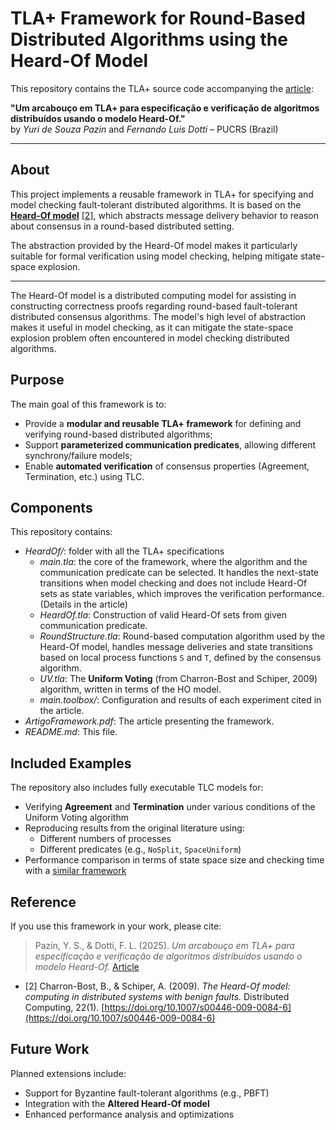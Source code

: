 # TLA+ Framework for Round-Based Distributed Algorithms using the Heard-Of Model

This repository contains the TLA+ source code accompanying the [article](https://doi.org/10.5753/wtf.2025.9510):

**"Um arcabouço em TLA+ para especificação e verificação de algoritmos distribuídos usando o modelo Heard-Of."**  
by *Yuri de Souza Pazin* and *Fernando Luis Dotti* – PUCRS (Brazil)

---

## About

This project implements a reusable framework in TLA+ for specifying and model checking fault-tolerant distributed algorithms. It is based on the [**Heard-Of model**](https://link.springer.com/content/pdf/10.1007/s00446-009-0084-6.pdf) [[2]](#HOarticle), which abstracts message delivery behavior to reason about consensus in a round-based distributed setting.

The abstraction provided by the Heard-Of model makes it particularly suitable for formal verification using model checking, helping mitigate state-space explosion.

---

The Heard-Of model is a distributed computing model for assisting in constructing correctness proofs regarding round-based fault-tolerant distributed consensus algorithms. The model's high level of abstraction makes it useful in model checking, as it can mitigate the state-space explosion problem often encountered in model checking distributed algorithms.

## Purpose

The main goal of this framework is to:

- Provide a **modular and reusable TLA+ framework** for defining and verifying round-based distributed algorithms;
- Support **parameterized communication predicates**, allowing different synchrony/failure models;
- Enable **automated verification** of consensus properties (Agreement, Termination, etc.) using TLC.

## Components

This repository contains:

- *HeardOf/*: folder with all the TLA+ specifications
  - *main.tla*: the core of the framework, where the algorithm and the communication predicate can be selected. It handles the next-state transitions when model checking and does not include Heard-Of sets as state variables, which improves the verification performance. (Details in the article)  
  - *HeardOf.tla*: Construction of valid Heard-Of sets from given communication predicate.
  - *RoundStructure.tla*: Round-based computation algorithm used by the Heard-Of model, handles message deliveries and state transitions based on local process functions `S` and `T`, defined by the consensus algorithm.
  - *UV.tla*: The **Uniform Voting** (from Charron-Bost and Schiper, 2009) algorithm, written in terms of the HO model.
  - *main.toolbox/*: Configuration and results of each experiment cited in the article. 
- *ArtigoFramework.pdf*: The article presenting the framework.
- *README.md*: This file.

## Included Examples

The repository also includes fully executable TLC models for:

- Verifying **Agreement** and **Termination** under various conditions of the Uniform Voting algorithm
- Reproducing results from the original literature using:
  - Different numbers of processes
  - Different predicates (e.g., `NoSplit`, `SpaceUniform`)
- Performance comparison in terms of state space size and checking time with a [similar framework](https://dl.acm.org/doi/10.1007/978-3-642-04420-5_10)


## Reference

If you use this framework in your work, please cite:

> Pazin, Y. S., & Dotti, F. L. (2025). *Um arcabouço em TLA+ para especificação e verificação de algoritmos distribuídos usando o modelo Heard-Of.* [Article](https://doi.org/10.5753/wtf.2025.9510)

<a name="HOarticle"></a>

- [2]  Charron-Bost, B., & Schiper, A. (2009). *The Heard-Of model: computing in distributed systems with benign faults.* Distributed Computing, 22(1). [https://doi.org/10.1007/s00446-009-0084-6](https://doi.org/10.1007/s00446-009-0084-6)


## Future Work

Planned extensions include:

- Support for Byzantine fault-tolerant algorithms (e.g., PBFT)
- Integration with the **Altered Heard-Of model**
- Enhanced performance analysis and optimizations





